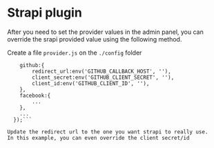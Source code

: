 # Strapi plugin

After you need to set the provider values in the admin panel, you can override the srapi provided value using the following method.

Create a file `provider.js` on the `./config` folder

```module.exports = ({ env }) => ({
    github:{
        redirect_url:env('GITHUB_CALLBACK_HOST', ''),
        client_secret:env('GITHUB_CLIENT_SECRET', ''),
        client_id:env('GITHUB_CLIENT_ID', ''),
    },
    facebook:{
        ...
    },
    ...
  });```
  
Update the redirect url to the one you want strapi to really use.
In this example, you can even override the client secret/id
